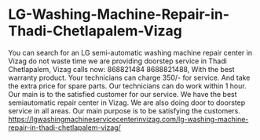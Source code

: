 # LG-Washing-Machine-Repair-in-Thadi-Chetlapalem-Vizag
 You can search for an LG semi-automatic washing machine repair center in Vizag do not waste time we are providing doorstep service in Thadi Chetlapalem, Vizag calls now: 868821484 8688821488, With the best warranty product. Your technicians can charge 350/- for service. And take the extra price for spare parts. Our technicians can do work within 1 hour. Our main is to the satisfied customer for our service. We have the best semiautomatic repair center in Vizag. We are also doing door to doorstep service in all areas. Our main purpose is to be satisfying the customers. https://lgwashingmachineservicecenterinvizag.com/lg-washing-machine-repair-in-thadi-chetlapalem-vizag/
